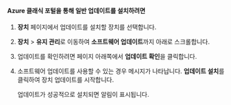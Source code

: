 <!--author=SharS last changed: 9/17/15-->

#### Azure 클래식 포털을 통해 일반 업데이트를 설치하려면
1. **장치** 페이지에서 업데이트를 설치할 장치를 선택합니다.
2. **장치** > **유지 관리**로 이동하여 **소프트웨어 업데이트**까지 아래로 스크롤합니다.
3. 업데이트를 확인하려면 페이지 아래쪽에서 **업데이트 확인**을 클릭합니다.
4. 소프트웨어 업데이트를 사용할 수 있는 경우 메시지가 나타납니다. **업데이트 설치**를 클릭하여 장치 업데이트를 시작합니다.
   
    업데이트가 성공적으로 설치되면 알림이 표시됩니다.

<!---HONumber=AcomDC_0128_2016-->